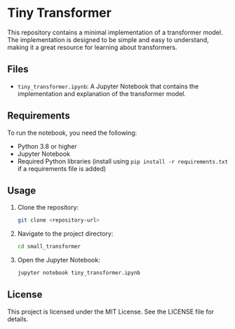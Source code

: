 # Tiny Transformer

This repository contains a minimal implementation of a transformer model. The implementation is designed to be simple and easy to understand, making it a great resource for learning about transformers.

## Files

- `tiny_transformer.ipynb`: A Jupyter Notebook that contains the implementation and explanation of the transformer model.

## Requirements

To run the notebook, you need the following:

- Python 3.8 or higher
- Jupyter Notebook
- Required Python libraries (install using `pip install -r requirements.txt` if a requirements file is added)

## Usage

1. Clone the repository:
   ```bash
   git clone <repository-url>
   ```
2. Navigate to the project directory:
   ```bash
   cd small_transformer
   ```
3. Open the Jupyter Notebook:
   ```bash
   jupyter notebook tiny_transformer.ipynb
   ```

## License

This project is licensed under the MIT License. See the LICENSE file for details.